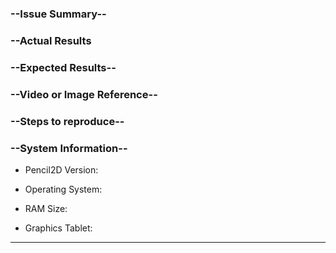 <!--
This template utilizes the Markdown language for styling.
To style your comment please refer to Github's Markdown Guide https://guides.github.com/features/mastering-markdown/
Please use the SEARCH function before opening a new issue and look for your problem to avoid duplicates!
-->

### --Issue Summary--
<!-- _(Optional)_ State a brief overview of your issue (i.e When I use the paint bucket in a vector layer everything goes red) -->

### --Actual Results
<!-- Explain what you actually got and how different it is from your expectations. -->

### --Expected Results--
<!-- Explain how the function should behave in the context you're using it. -->

### --Video or Image Reference--
<!-- _(Optional)_ Visual reference to showcase your problem -->

### --Steps to reproduce--
<!-- Enumerate as best as you can the actions that were executed to trigger the problem -->

### --System Information--
+ Pencil2D Version:
<!-- _(Write your Pencil2D VERSION here, e.g., 0.5.4 or Nightly build 02 June 2017)_ -->

+ Operating System:
<!-- _(Write your OS here, e.g., Windows10, macOS 10.12, Ubuntu 16.04 )_ -->

+ RAM Size:
<!-- _(4GB, 8GB etc.)_ -->

+ Graphics Tablet:
<!-- _(Optional) (Write your MODEL, e.g., WACOM Intuos 2 )_ -->

---
<!--
--For Code Contributors--
--Code Snippets--
_(Optional)_ You can use this space to point out relevant code chunks that are suspected to be causing the issue.

```C++
    Paste here code snippets relevant to your report like so:
    #include <iostream>

    int main() {
        std::cout << "Hello, World" << endl;        
        return 0;
    }

```
-->
